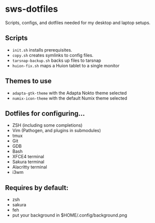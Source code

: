 # sws-dotfiles
Scripts, configs, and dotfiles needed for my desktop and laptop setups.

## Scripts

* `init.sh` installs prerequisites. 
* `copy.sh` creates symlinks to config files. 
* `tarsnap-backup.sh` backs up files to tarsnap
* `huion-fix.sh` maps a Huion tablet to a single monitor

## Themes to use

* `adapta-gtk-theme` with the Adapta Nokto theme selected
* `numix-icon-theme` with the default Numix theme selected

## Dotfiles for configuring...

* ZSH (including some completions)
* Vim (Pathogen, and plugins in submodules)
* tmux
* Git  
* GDB
* Bash
* XFCE4 terminal
* Sakura terminal
* Alacritty terminal
* i3wm


## Requires by default:

* zsh
* sakura
* feh
* put your background in $HOME/.config/background.png


